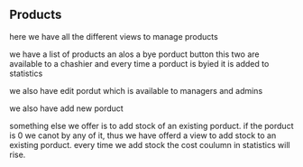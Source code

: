 ## Products

here we have all the different views to manage products

we have a list of products an alos a bye porduct button this two are available to a chashier and every time a porduct is byied it is added to statistics

we also have edit pordut which is available to managers and admins

we also have add new porduct

something else we offer is to add stock of an existing porduct. if the porduct is 0 we canot by any of it, thus we have offerd a view to add stock to an existing porduct. every time we add stock the cost coulumn in statistics will rise.